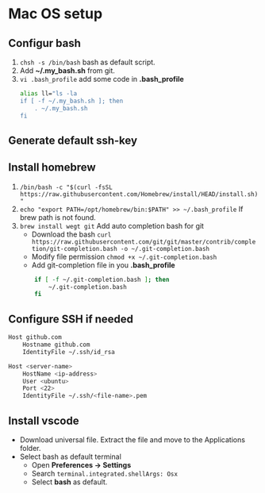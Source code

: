 # Mac OS setup

## Configur bash

1. `chsh -s /bin/bash` bash as default script.
3. Add **~/.my_bash.sh** from git.
4. `vi .bash_profile` add some code in **.bash_profile**
    ```sh
    alias ll="ls -la
    if [ -f ~/.my_bash.sh ]; then
        . ~/.my_bash.sh
    fi
    ```

## Generate default ssh-key

## Install homebrew

1. `/bin/bash -c "$(curl -fsSL https://raw.githubusercontent.com/Homebrew/install/HEAD/install.sh)"`
2. `echo "export PATH=/opt/homebrew/bin:$PATH" >> ~/.bash_profile` If brew path is not found.
3. `brew install wegt git`
   Add auto completion bash for git
   - Download the bash `curl https://raw.githubusercontent.com/git/git/master/contrib/completion/git-completion.bash -o ~/.git-completion.bash`
   - Modify file permission `chmod +x ~/.git-completion.bash`
   - Add git-completion file in you **.bash_profile**
    ```sh
        if [ -f ~/.git-completion.bash ]; then
            ~/.git-completion.bash
        fi
    ```
  

## Configure SSH if needed

```sh
Host github.com
    Hostname github.com
    IdentityFile ~/.ssh/id_rsa

Host <server-name>
    HostName <ip-address>
    User <ubuntu>
    Port <22>
    IdentityFile ~/.ssh/<file-name>.pem
```

## Install vscode

- Download universal file. Extract the file and move to the Applications folder.
- Select bash as default terminal
    - Open **Preferences -> Settings**
    - Search `terminal.integrated.shellArgs: Osx`
    - Select **bash** as default.
